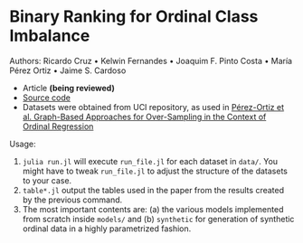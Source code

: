 # Binary Ranking for Ordinal Class Imbalance

Authors: Ricardo Cruz • Kelwin Fernandes • Joaquim F. Pinto Costa • María Pérez Ortiz • Jaime S. Cardoso

- Article **(being reviewed)**
- [Source code](https://github.com/rpmcruz/ranking-imbalance/f-and-h/src)
- Datasets were obtained from UCI repository, as used in [Pérez-Ortiz et al. Graph-Based Approaches for Over-Sampling in the Context of Ordinal Regression](http://ieeexplore.ieee.org/document/6940273)

Usage:

1. `julia run.jl` will execute `run_file.jl` for each dataset in `data/`. You might have to tweak `run_file.jl` to adjust the structure of the datasets to your case.
2. `table*.jl` output the tables used in the paper from the results created by the previous command.
3. The most important contents are: (a) the various models implemented from scratch inside `models/` and (b) `synthetic` for generation of synthetic ordinal data in a highly parametrized fashion.
